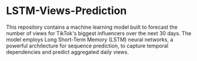 # LSTM-Views-Prediction
This repository contains a machine learning model built to forecast the number of views for TikTok's biggest influencers over the next 30 days. The model employs Long Short-Term Memory (LSTM) neural networks, a powerful architecture for sequence prediction, to capture temporal dependencies and predict aggregated daily views.
